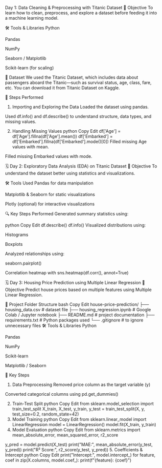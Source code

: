 Day 1: Data Cleaning & Preprocessing with Titanic Dataset
🎯 Objective
To learn how to clean, preprocess, and explore a dataset before feeding it into a machine learning model.

🛠 Tools & Libraries
Python

Pandas

NumPy

Seaborn / Matplotlib

Scikit-learn (for scaling)

📁 Dataset
We used the Titanic Dataset, which includes data about passengers aboard the Titanic—such as survival status, age, class, fare, etc.
You can download it from Titanic Dataset on Kaggle.

🔧 Steps Performed
1. Importing and Exploring the Data
Loaded the dataset using pandas.

Used df.info() and df.describe() to understand structure, data types, and missing values.

2. Handling Missing Values
python
Copy
Edit
df['Age'] = df['Age'].fillna(df['Age'].mean())
df['Embarked'] = df['Embarked'].fillna(df['Embarked'].mode()[0])
Filled missing Age values with mean.

Filled missing Embarked values with mode.

🗓 Day 2: Exploratory Data Analysis (EDA) on Titanic Dataset
🎯 Objective
To understand the dataset better using statistics and visualizations.

🛠 Tools Used
Pandas for data manipulation

Matplotlib & Seaborn for static visualizations

Plotly (optional) for interactive visualizations

🔍 Key Steps Performed
Generated summary statistics using:

python
Copy
Edit
df.describe()
df.info()
Visualized distributions using:

Histograms

Boxplots

Analyzed relationships using:

seaborn.pairplot()

Correlation heatmap with sns.heatmap(df.corr(), annot=True)

🗓 Day 3: Housing Price Prediction using Multiple Linear Regression
🎯 Objective
Predict house prices based on multiple features using Multiple Linear Regression.

📁 Project Folder Structure
bash
Copy
Edit
house-price-prediction/
├── housing_data.csv             # dataset file
├── housing_regression.ipynb     # Google Colab / Jupyter notebook
├── README.md                    # project documentation
├── requirements.txt             # Python packages used
└── .gitignore                   # to ignore unnecessary files
🛠 Tools & Libraries
Python

Pandas

NumPy

Scikit-learn

Matplotlib / Seaborn

🔧 Key Steps
1. Data Preprocessing
Removed price column as the target variable (y)

Converted categorical columns using pd.get_dummies()

2. Train-Test Split
python
Copy
Edit
from sklearn.model_selection import train_test_split
X_train, X_test, y_train, y_test = train_test_split(X, y, test_size=0.2, random_state=42)
3. Model Training
python
Copy
Edit
from sklearn.linear_model import LinearRegression
model = LinearRegression()
model.fit(X_train, y_train)
4. Model Evaluation
python
Copy
Edit
from sklearn.metrics import mean_absolute_error, mean_squared_error, r2_score


y_pred = model.predict(X_test)
print("MAE:", mean_absolute_error(y_test, y_pred))
print("R² Score:", r2_score(y_test, y_pred))
5. Coefficients & Intercept
python
Copy
Edit
print("Intercept:", model.intercept_)
for feature, coef in zip(X.columns, model.coef_):
    print(f"{feature}: {coef}")



